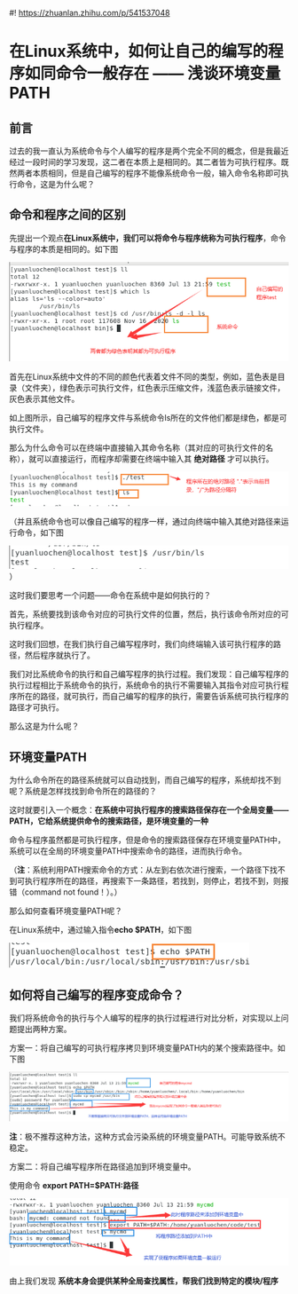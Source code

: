 #! https://zhuanlan.zhihu.com/p/541537048
# 在Linux系统中，如何让自己的编写的程序如同命令一般存在 —— 浅谈环境变量PATH

## 前言

过去的我一直认为系统命令与个人编写的程序是两个完全不同的概念，但是我最近经过一段时间的学习发现，这二者在本质上是相同的。其二者皆为可执行程序。既然两者本质相同，但是自己编写的程序不能像系统命令一般，输入命令名称即可执行命令，这是为什么呢？

## 命令和程序之间的区别

先提出一个观点**在Linux系统中，我们可以将命令与程序统称为可执行程序**，命令与程序的本质是相同的。如下图

![自己编写的程序与系统的命令](../../../../rescource/Picture/2022-07-14-13-15-26.png)

首先在Linux系统中文件的不同的颜色代表着文件不同的类型，例如，蓝色表是目录（文件夹），绿色表示可执行文件，红色表示压缩文件，浅蓝色表示链接文件，灰色表示其他文件。

如上图所示，自己编写的程序文件与系统命令ls所在的文件他们都是绿色，都是可执行文件。

那么为什么命令可以在终端中直接输入其命令名称（其对应的可执行文件的名称），就可以直接运行，而程序却需要在终端中输入其 **绝对路径** 才可以执行。

![执行程序与命令的区别](../../../../rescource/Picture/2022-07-14-13-33-49.png)

（并且系统命令也可以像自己编写的程序一样，通过向终端中输入其绝对路径来运行命令，如下图

![通过输入系统命令所在路径运行系统命令](../../../../rescource/Picture/2022-07-14-13-40-26.png)）

这时我们要思考一个问题——命令在系统中是如何执行的？

首先，系统要找到该命令对应的可执行文件的位置，然后，执行该命令所对应的可执行程序。

这时我们回想，在我们执行自己编写程序时，我们向终端输入该可执行程序的路径，然后程序就执行了。

我们对比系统命令的执行和自己编写程序的执行过程。我们发现：自己编写程序的执行过程相比于系统命令的执行，系统命令的执行不需要输入其指令对应可执行程序所在的路径，就可执行，而自己编写的程序的执行，需要告诉系统可执行程序的路径才可执行。

那么这是为什么呢？

## 环境变量PATH

为什么命令所在的路径系统就可以自动找到，而自己编写的程序，系统却找不到呢？系统是怎样找找到命令所在的路径的？

这时就要引入一个概念：**在系统中可执行程序的搜索路径保存在一个全局变量——PATH，它给系统提供命令的搜索路径，是环境变量的一种**

命令与程序虽然都是可执行程序，但是命令的搜索路径保存在环境变量PATH中，系统可以在全局的环境变量PATH中搜索命令的路径，进而执行命令。

（**注**：系统利用PATH搜索命令的方式：从左到右依次进行搜索，一个路径下找不到可执行程序所在的路径，再搜索下一条路径，若找到，则停止，若找不到，则报错（command not found！）。）

那么如何查看环境变量PATH呢？

在Linux系统中，通过输入指令**echo $PATH**，如下图

![查看系统环境变量的方法](../../../../rescource/Picture/2022-07-14-14-14-00.png)

## 如何将自己编写的程序变成命令？

我们将系统命令的执行与个人编写的程序的执行过程进行对比分析，对实现以上问题提出两种方案。

方案一：将自己编写的可执行程序拷贝到环境变量PATH内的某个搜索路径中。如下图

![方案一](../../../../rescource/Picture/2022-07-14-14-36-07.png)

**注**：极不推荐这种方法，这种方式会污染系统的环境变量PATH。可能导致系统不稳定。

方案二：将自己编写程序所在路径追加到环境变量中。

使用命令 **export PATH=$PATH:路径**

![方案二](../../../../rescource/Picture/2022-07-14-14-46-53.png)

由上我们发现 **系统本身会提供某种全局查找属性，帮我们找到特定的模块/程序**
